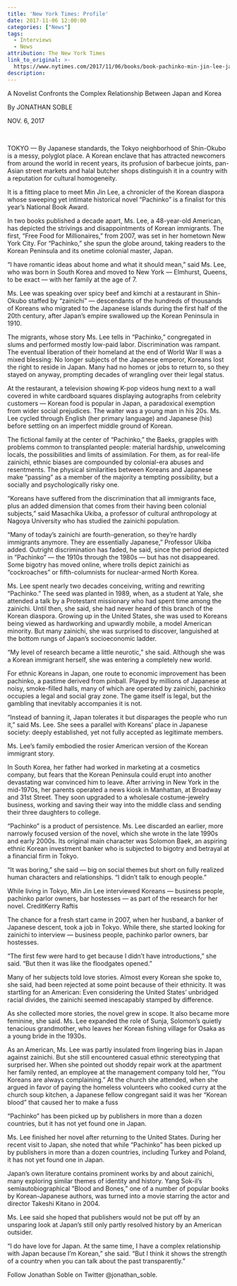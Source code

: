 ```yaml
---
title: 'New York Times: Profile'
date: 2017-11-06 12:00:00
categories: ["News"]
tags:
  - Interviews
  - News
attribution: The New York Times
link_to_original: >-
  https://www.nytimes.com/2017/11/06/books/book-pachinko-min-jin-lee-japan-korea.html
description:
---
```



A Novelist Confronts the Complex Relationship Between Japan and Korea

By JONATHAN SOBLE

NOV. 6, 2017

&nbsp;

TOKYO — By Japanese standards, the Tokyo neighborhood of Shin-Okubo is a messy, polyglot place. A Korean enclave that has attracted newcomers from around the world in recent years, its profusion of barbecue joints, pan-Asian street markets and halal butcher shops distinguish it in a country with a reputation for cultural homogeneity.

It is a fitting place to meet Min Jin Lee, a chronicler of the Korean diaspora whose sweeping yet intimate historical novel “Pachinko” is a finalist for this year’s National Book Award.

In two books published a decade apart, Ms. Lee, a 48-year-old American, has depicted the strivings and disappointments of Korean immigrants. The first, “Free Food for Millionaires,” from 2007, was set in her hometown New York City. For “Pachinko,” she spun the globe around, taking readers to the Korean Peninsula and its onetime colonial master, Japan.

“I have romantic ideas about home and what it should mean,” said Ms. Lee, who was born in South Korea and moved to New York — Elmhurst, Queens, to be exact — with her family at the age of 7.

Ms. Lee was speaking over spicy beef and kimchi at a restaurant in Shin-Okubo staffed by “zainichi” — descendants of the hundreds of thousands of Koreans who migrated to the Japanese islands during the first half of the 20th century, after Japan’s empire swallowed up the Korean Peninsula in 1910.

The migrants, whose story Ms. Lee tells in “Pachinko,” congregated in slums and performed mostly low-paid labor. Discrimination was rampant. The eventual liberation of their homeland at the end of World War II was a mixed blessing: No longer subjects of the Japanese emperor, Koreans lost the right to reside in Japan. Many had no homes or jobs to return to, so they stayed on anyway, prompting decades of wrangling over their legal status.

At the restaurant, a television showing K-pop videos hung next to a wall covered in white cardboard squares displaying autographs from celebrity customers — Korean food is popular in Japan, a paradoxical exemption from wider social prejudices. The waiter was a young man in his 20s. Ms. Lee cycled through English (her primary language) and Japanese (his) before settling on an imperfect middle ground of Korean.

The fictional family at the center of “Pachinko,” the Baeks, grapples with problems common to transplanted people: material hardship, unwelcoming locals, the possibilities and limits of assimilation. For them, as for real-life zainichi, ethnic biases are compounded by colonial-era abuses and resentments. The physical similarities between Koreans and Japanese make “passing” as a member of the majority a tempting possibility, but a socially and psychologically risky one.

“Koreans have suffered from the discrimination that all immigrants face, plus an added dimension that comes from their having been colonial subjects,” said Masachika Ukiba, a professor of cultural anthropology at Nagoya University who has studied the zainichi population.

“Many of today’s zainichi are fourth-generation, so they’re hardly immigrants anymore. They are essentially Japanese,” Professor Ukiba added. Outright discrimination has faded, he said, since the period depicted in “Pachinko” — the 1910s through the 1980s — but has not disappeared. Some bigotry has moved online, where trolls depict zainichi as “cockroaches” or fifth-columnists for nuclear-armed North Korea.

Ms. Lee spent nearly two decades conceiving, writing and rewriting “Pachinko.” The seed was planted in 1989, when, as a student at Yale, she attended a talk by a Protestant missionary who had spent time among the zainichi. Until then, she said, she had never heard of this branch of the Korean diaspora. Growing up in the United States, she was used to Koreans being viewed as hardworking and upwardly mobile, a model American minority. But many zainichi, she was surprised to discover, languished at the bottom rungs of Japan’s socioeconomic ladder.

“My level of research became a little neurotic,” she said. Although she was a Korean immigrant herself, she was entering a completely new world.

For ethnic Koreans in Japan, one route to economic improvement has been pachinko, a pastime derived from pinball. Played by millions of Japanese at noisy, smoke-filled halls, many of which are operated by zainichi, pachinko occupies a legal and social gray zone. The game itself is legal, but the gambling that inevitably accompanies it is not.

“Instead of banning it, Japan tolerates it but disparages the people who run it,” said Ms. Lee. She sees a parallel with Koreans’ place in Japanese society: deeply established, yet not fully accepted as legitimate members.

Ms. Lee’s family embodied the rosier American version of the Korean immigrant story.

In South Korea, her father had worked in marketing at a cosmetics company, but fears that the Korean Peninsula could erupt into another devastating war convinced him to leave. After arriving in New York in the mid-1970s, her parents operated a news kiosk in Manhattan, at Broadway and 31st Street. They soon upgraded to a wholesale costume-jewelry business, working and saving their way into the middle class and sending their three daughters to college.

“Pachinko” is a product of persistence. Ms. Lee discarded an earlier, more narrowly focused version of the novel, which she wrote in the late 1990s and early 2000s. Its original main character was Solomon Baek, an aspiring ethnic Korean investment banker who is subjected to bigotry and betrayal at a financial firm in Tokyo.

“It was boring,” she said — big on social themes but short on fully realized human characters and relationships. “I didn’t talk to enough people.”

While living in Tokyo, Min Jin Lee interviewed Koreans — business people, pachinko parlor owners, bar hostesses — as part of the research for her novel. CreditKerry Raftis

The chance for a fresh start came in 2007, when her husband, a banker of Japanese descent, took a job in Tokyo. While there, she started looking for zainichi to interview — business people, pachinko parlor owners, bar hostesses.

“The first few were hard to get because I didn’t have introductions,” she said. “But then it was like the floodgates opened.”

Many of her subjects told love stories. Almost every Korean she spoke to, she said, had been rejected at some point because of their ethnicity. It was startling for an American: Even considering the United States’ unbridged racial divides, the zainichi seemed inescapably stamped by difference.

As she collected more stories, the novel grew in scope. It also became more feminine, she said. Ms. Lee expanded the role of Sunja, Solomon’s quietly tenacious grandmother, who leaves her Korean fishing village for Osaka as a young bride in the 1930s.

As an American, Ms. Lee was partly insulated from lingering bias in Japan against zainichi. But she still encountered casual ethnic stereotyping that surprised her. When she pointed out shoddy repair work at the apartment her family rented, an employee at the management company told her, “You Koreans are always complaining.” At the church she attended, when she argued in favor of paying the homeless volunteers who cooked curry at the church soup kitchen, a Japanese fellow congregant said it was her “Korean blood” that caused her to make a fuss

“Pachinko” has been picked up by publishers in more than a dozen countries, but it has not yet found one in Japan.

Ms. Lee finished her novel after returning to the United States. During her recent visit to Japan, she noted that while “Pachinko” has been picked up by publishers in more than a dozen countries, including Turkey and Poland, it has not yet found one in Japan.

Japan’s own literature contains prominent works by and about zainichi, many exploring similar themes of identity and history. Yang Sok-il’s semiautobiographical “Blood and Bones,” one of a number of popular books by Korean-Japanese authors, was turned into a movie starring the actor and director Takeshi Kitano in 2004.

Ms. Lee said she hoped that publishers would not be put off by an unsparing look at Japan’s still only partly resolved history by an American outsider.

“I do have love for Japan. At the same time, I have a complex relationship with Japan because I’m Korean,” she said. “But I think it shows the strength of a country when you can talk about the past transparently.”

Follow Jonathan Soble on Twitter @jonathan_soble.